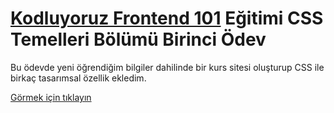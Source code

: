 # [Kodluyoruz Frontend 101](https://github.com/erdinckurt/kodluyoruz-frontend-101-egitimi) Eğitimi CSS Temelleri Bölümü Birinci Ödev

Bu ödevde yeni öğrendiğim bilgiler dahilinde bir kurs sitesi oluşturup CSS ile birkaç tasarımsal özellik ekledim.

[Görmek için tıklayın](https://erdinckurt.github.io/frontend-101-css-ilk-odev/)
